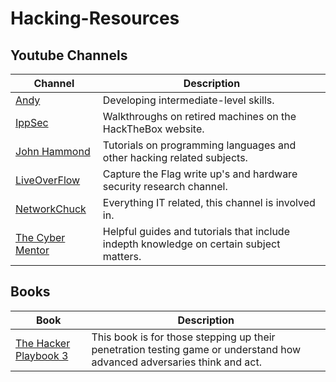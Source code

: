 # Hacking-Resources

## Youtube Channels 

Channel | Description
---- | ----
[Andy](https://www.youtube.com/c/rot169/featured)  |Developing intermediate-level skills.
[IppSec](https://www.youtube.com/channel/UCa6eh7gCkpPo5XXUDfygQQA)  |Walkthroughs on retired machines on the HackTheBox website.
[John Hammond](https://www.youtube.com/c/JohnHammond010/featured)  |Tutorials on programming languages and other hacking related subjects.
[LiveOverFlow](https://www.youtube.com/c/LiveOverflowCTF/featured)  |Capture the Flag write up's and hardware security research channel.
[NetworkChuck](https://www.youtube.com/user/NetworkChuck)  |Everything IT related, this channel is involved in.
[The Cyber Mentor](https://www.youtube.com/channel/UC0ArlFuFYMpEewyRBzdLHiw) |Helpful guides and tutorials that include indepth knowledge on certain subject matters.

## Books
Book | Description
---- | ----
[The Hacker Playbook 3](https://www.amazon.co.uk/Hacker-Playbook-Practical-Penetration-Testing/dp/1980901759)  |This book is for those stepping up their penetration testing game or understand how advanced adversaries think and act. 

